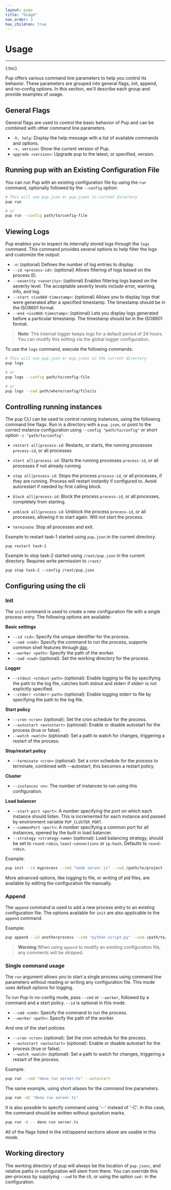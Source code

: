```yaml
---
layout: page
title: "Usage"
nav_order: 3
has_children: true
---
```


# Usage

---

{:toc}

Pup offers various command line parameters to help you control its behavior. These parameters are grouped into general flags, init, append, and no-config options. In this section, we'll describe each
group and provide examples of usage.

## General Flags

General flags are used to control the basic behavior of Pup and can be combined with other command line parameters.

- `-h, help`: Display the help message with a list of available commands and options.
- `-v, version`: Show the current version of Pup.
- `upgrade <version>`: Upgrade pup to the latest, or specified, version.

## Running pup with an Existing Configuration File

You can run Pup with an existing configuration file by using the `run` command, optionally followed by the `--config` option:

```bash
# This will use pup.json or pup.jsonc in current directory
pup run

# or
pup run --config path/to/config-file
```

## Viewing Logs

Pup enables you to inspect its internally stored logs through the `logs` command. This command provides several options to help filter the logs and customize the output:

- `-n`: (optional) Defines the number of log entries to display.
- `--id <process-id>`: (optional) Allows filtering of logs based on the process ID.
- `--severity <severity>`: (optional) Enables filtering logs based on the severity level. The acceptable severity levels include error, warning, info, and log.
- `--start <iso860-timestamp>`: (optional) Allows you to display logs that were generated after a specified timestamp. The timestamp should be in the ISO8601 format.
- `--end <iso860-timestamp>`: (optional) Lets you display logs generated before a particular timestamp. The timestamp should be in the ISO8601 format.

> **Note**: The internal logger keeps logs for a default period of 24 hours. You can modify this setting via the global logger configuration.

To use the `logs` command, execute the following commands:

```bash
# This will use pup.json or pup.jsonc in the current directory
pup logs

# or
pup logs --config path/to/config-file

# or
pup logs --cwd path/where/config/file/is
```

## Controlling running instances

The pup CLI can be used to control running instances, using the following command line flags. Run in a directory with a `pup.json`, or point to the correct instance configuration using
`--config "path/to/config"` or short option `-c "path/to/config"`.

- `restart all|process-id`: Restarts, or starts, the running processes `process-id`, or all processes
- `start all|process-id`: Starts the running processes `process-id`, or all processes if not already running
- `stop all|process-id`: Stops the process `process-id`, or all processes, if they are running. Process will restart instantly if configured to. Avoid autorestart if needed by first calling block.
- `block all|process-id`: Block the process `process-id`, or all processes, completely from starting.
- `unblock all|process-id`: Unblock the process `process-id`, or all processes, allowing it to start again. Will not start the process.

- `terminate`: Stop all processes and exit.

Example to restart task-1 started using `pup.json` in the current directory.

`pup restart task-1`

Example to stop task-2 started using `/root/pup.json` in the current directory. Requires write permission to `/root/`

`pup stop task-2 --config /root/pup.json`

## Configuring using the cli

### Init

The `init` command is used to create a new configuration file with a single process entry. The following options are available:

**Basic settings**

- `--id <id>`: Specify the unique identifier for the process.
- `--cmd <cmd>`: Specify the command to run the process, supports common shell features through [dax](https://github.com/dsherret/dax).
- `--worker <path>`: Specify the path of the worker.
- `--cwd <cwd>` (optional): Set the working directory for the process.

**Logger**

- `--stdout <stdout-path>` (optional): Enable logging to file by specifying the path to the log file, catches both stdout and stderr if stderr is not explicitly specified.
- `--stderr <stderr-path>` (optional): Enable logging stderr to file by specifying the path to the log file.

**Start policy**

- `--cron <cron>` (optional): Set the cron schedule for the process.
- `--autostart <autostart>` (optional): Enable or disable autostart for the process (true or false).
- `--watch <watch>` (optional): Set a path to watch for changes, triggering a restart of the process.

**Stop/restart policy**

- `--terminate <cron>` (optional): Set a cron schedule for the process to terminate, combined with --autostart, this becomes a restart policy.

**Cluster**

- `--instances <n>`: The number of instances to run using this configuration.

**Load balancer**

- `--start-port <port>`: A number specifying the port on which each instance should listen. This is incremented for each instance and passed by environment variable `PUP_CLUSTER_PORT`.
- `--commonPort <port>`: A number specifying a common port for all instances, opened by the built in load balancer.
- `--strategy <strategy-name>` (optional): Load balancing strategy, should be set to `round-robin`, `least-connections` or `ip-hash`. Defaults to `round-robin`.

Example:

```bash
pup init --id myprocess --cmd "node server.js" --cwd /path/to/project --cron "0 0 * * *" --autostart
```

More advanced options, like logging to file, or writing of pid files, are available by editing the configuration file manually.

### Append

The `append` command is used to add a new process entry to an existing configuration file. The options available for `init` are also applicable to the `append` command.

Example:

```bash
pup append --id anotherprocess --cmd "python script.py" --cwd /path/to/another/project
```

> **Warning** When using `append` to modify an existing configuration file, any comments will be stripped.

### Single command usage

The `run` argument allows you to start a single process using command line parameters without reading or writing any configuration file. This mode uses default options for logging.

To run Pup in no-config mode, pass `--cmd` or `--worker`, followed by a command and a start policy. `--id` is optional in this mode.

- `--cmd <cmd>`: Specify the command to run the process.
- `--worker <path>`: Specify the path of the worker.

And one of the start policies

- `--cron <cron>` (optional): Set the cron schedule for the process.
- `--autostart <autostart>` (optional): Enable or disable autostart for the process (true or false).
- `--watch <watch>` (optional): Set a path to watch for changes, triggering a restart of the process.

Example:

```bash
pup run --cmd "deno run server.ts" --autostart
```

The same example, using short aliases for the command line parameters.

```bash
pup run -AC "deno run server.ts"
```

It is also possible to specify command using '--' instead of '-C'. In this case, the command should be written without quotation marks.

```bash
pup run -A -- deno run server.ts
```

All of the flags listed in the init/append sections above are usable in this mode.

## Working directory

The working directory of pup will always be the location of `pup.jsonc`, and relative paths in configuration will stem from there. You can override this per-process by supplying `--cwd` to the cli, or
using the option `cwd:` in the configuration.
